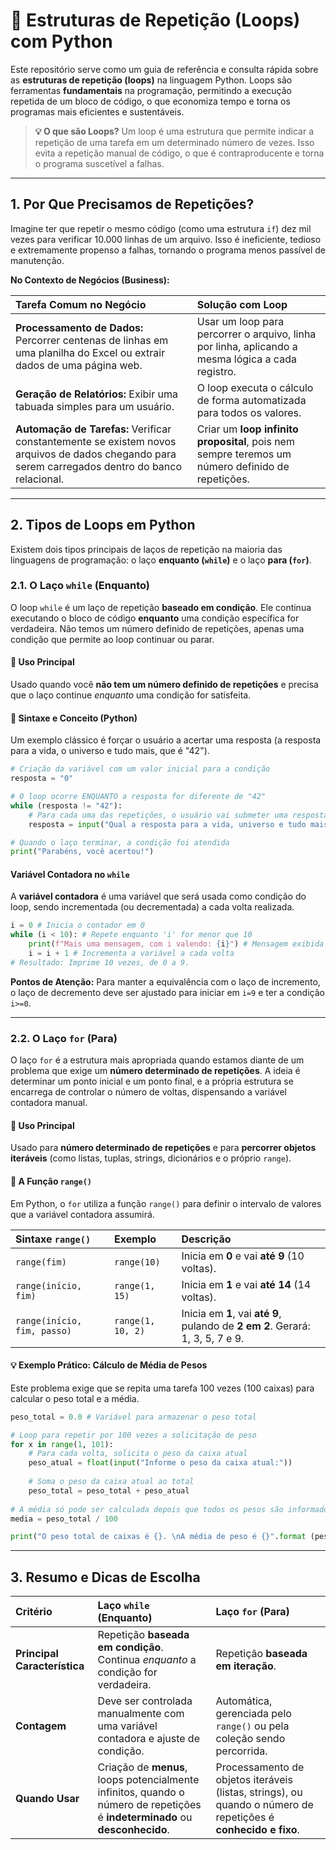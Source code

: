 
# 🔄 Estruturas de Repetição (Loops) com Python

Este repositório serve como um guia de referência e consulta rápida sobre as **estruturas de repetição (loops)** na linguagem Python. Loops são ferramentas **fundamentais** na programação, permitindo a execução repetida de um bloco de código, o que economiza tempo e torna os programas mais eficientes e sustentáveis.

> **💡 O que são Loops?** Um loop é uma estrutura que permite indicar a repetição de uma tarefa em um determinado número de vezes. Isso evita a repetição manual de código, o que é contraproducente e torna o programa suscetível a falhas.

---

## 1. Por Que Precisamos de Repetições?

Imagine ter que repetir o mesmo código (como uma estrutura `if`) dez mil vezes para verificar 10.000 linhas de um arquivo. Isso é ineficiente, tedioso e extremamente propenso a falhas, tornando o programa menos passível de manutenção.

**No Contexto de Negócios (Business):**

| Tarefa Comum no Negócio | Solução com Loop |
| :--- | :--- |
| **Processamento de Dados:** Percorrer centenas de linhas em uma planilha do Excel ou extrair dados de uma página web. | Usar um loop para percorrer o arquivo, linha por linha, aplicando a mesma lógica a cada registro. |
| **Geração de Relatórios:** Exibir uma tabuada simples para um usuário. | O loop executa o cálculo de forma automatizada para todos os valores. |
| **Automação de Tarefas:** Verificar constantemente se existem novos arquivos de dados chegando para serem carregados dentro do banco relacional. | Criar um **loop infinito proposital**, pois nem sempre teremos um número definido de repetições. |

---

## 2. Tipos de Loops em Python

Existem dois tipos principais de laços de repetição na maioria das linguagens de programação: o laço **enquanto (`while`)** e o laço **para (`for`)**.

### 2.1. O Laço `while` (Enquanto)

O loop `while` é um laço de repetição **baseado em condição**. Ele continua executando o bloco de código **enquanto** uma condição específica for verdadeira. Não temos um número definido de repetições, apenas uma condição que permite ao loop continuar ou parar.

#### 🚀 Uso Principal
Usado quando você **não tem um número definido de repetições** e precisa que o laço continue *enquanto* uma condição for satisfeita.

#### 📝 Sintaxe e Conceito (Python)

Um exemplo clássico é forçar o usuário a acertar uma resposta (a resposta para a vida, o universo e tudo mais, que é "42").

```python
# Criação da variável com um valor inicial para a condição
resposta = "0"

# O loop ocorre ENQUANTO a resposta for diferente de "42"
while (resposta != "42"):
    # Para cada uma das repetições, o usuário vai submeter uma resposta
    resposta = input("Qual a resposta para a vida, universo e tudo mais?")

# Quando o laço terminar, a condição foi atendida
print("Parabéns, você acertou!")
````

#### Variável Contadora no `while`

A **variável contadora** é uma variável que será usada como condição do loop, sendo incrementada (ou decrementada) a cada volta realizada.

```python
i = 0 # Inicia o contador em 0
while (i < 10): # Repete enquanto 'i' for menor que 10
    print(f"Mais uma mensagem, com i valendo: {i}") # Mensagem exibida
    i = i + 1 # Incrementa a variável a cada volta
# Resultado: Imprime 10 vezes, de 0 a 9.
```

**Pontos de Atenção:** Para manter a equivalência com o laço de incremento, o laço de decremento deve ser ajustado para iniciar em `i=9` e ter a condição `i>=0`.

-----

### 2.2. O Laço `for` (Para)

O laço `for` é a estrutura mais apropriada quando estamos diante de um problema que exige um **número determinado de repetições**. A ideia é determinar um ponto inicial e um ponto final, e a própria estrutura se encarrega de controlar o número de voltas, dispensando a variável contadora manual.

#### 🚀 Uso Principal

Usado para **número determinado de repetições** e para **percorrer objetos iteráveis** (como listas, tuplas, strings, dicionários e o próprio `range`).

#### 📝 A Função `range()`

Em Python, o `for` utiliza a função `range()` para definir o intervalo de valores que a variável contadora assumirá.

| Sintaxe `range()` | Exemplo | Descrição |
| :--- | :--- | :--- |
| `range(fim)` | `range(10)` | Inicia em **0** e vai **até 9** (10 voltas). |
| `range(início, fim)` | `range(1, 15)` | Inicia em **1** e vai **até 14** (14 voltas). |
| `range(início, fim, passo)` | `range(1, 10, 2)` | Inicia em **1**, vai **até 9**, pulando de **2 em 2**. Gerará: 1, 3, 5, 7 e 9. |

#### 💡 Exemplo Prático: Cálculo de Média de Pesos

Este problema exige que se repita uma tarefa 100 vezes (100 caixas) para calcular o peso total e a média.

```python
peso_total = 0.0 # Variável para armazenar o peso total

# Loop para repetir por 100 vezes a solicitação de peso
for x in range(1, 101):
    # Para cada volta, solicita o peso da caixa atual
    peso_atual = float(input("Informe o peso da caixa atual:"))
    
    # Soma o peso da caixa atual ao total
    peso_total = peso_total + peso_atual
    
# A média só pode ser calculada depois que todos os pesos são informados (FORA do loop)
media = peso_total / 100

print("O peso total de caixas é {}. \nA média de peso é {}".format (peso_total, media))
```

-----

## 3\. Resumo e Dicas de Escolha

| Critério | Laço `while` (Enquanto) | Laço `for` (Para) |
| :--- | :--- | :--- |
| **Principal Característica** | Repetição **baseada em condição**. Continua *enquanto* a condição for verdadeira. | Repetição **baseada em iteração**. |
| **Contagem** | Deve ser controlada manualmente com uma variável contadora e ajuste de condição. | Automática, gerenciada pelo `range()` ou pela coleção sendo percorrida. |
| **Quando Usar** | Criação de **menus**, loops potencialmente infinitos, quando o número de repetições é **indeterminado** ou **desconhecido**. | Processamento de objetos iteráveis (listas, strings), ou quando o número de repetições é **conhecido e fixo**. |

```
```
